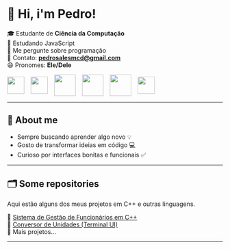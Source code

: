 # 👋 Hi, i'm Pedro!

🎓 Estudante de **Ciência da Computação** <br>
🌱 Estudando JavaScript <br>
💬 Me pergunte sobre programação <br>
📧 Contato: **pedrosalesmcd@gmail.com** <br>
😄 Pronomes: **Ele/Dele** 


<div style="display: flex; gap: 15px; align-items: center;">
  <img src="https://cdn.jsdelivr.net/gh/devicons/devicon@latest/icons/javascript/javascript-original.svg" width="40" height="40"/>
  <img src="https://cdn.jsdelivr.net/gh/devicons/devicon@latest/icons/nodejs/nodejs-original.svg" width="40" height="40" />
  <img src="https://cdn.jsdelivr.net/gh/devicons/devicon@latest/icons/html5/html5-original-wordmark.svg" width="50" height="50"/>
  <img src="https://cdn.jsdelivr.net/gh/devicons/devicon@latest/icons/css3/css3-original-wordmark.svg" width="50" height="50"/>
  <img src="https://cdn.jsdelivr.net/gh/devicons/devicon@latest/icons/python/python-original.svg" width="50" height="50"/>
  <img src="https://cdn.jsdelivr.net/gh/devicons/devicon@latest/icons/cplusplus/cplusplus-original.svg" width="40" height="40"/>      
</div>

---

## 💬 About me

- Sempre buscando aprender algo novo 💡  
- Gosto de transformar ideias em código 💻  
- Curioso por interfaces bonitas e funcionais ✅ 

---

## 🗂️ Some repositories

Aqui estão alguns dos meus projetos em C++ e outras linguagens.

🔹 [Sistema de Gestão de Funcionários em C++](https://github.com/PedroSales07/funcionarios-cpp)  
🔹 [Conversor de Unidades (Terminal UI)](https://github.com/PedroSales07/conversor-unidades-cpp)  
🔹 Mais projetos...

---


